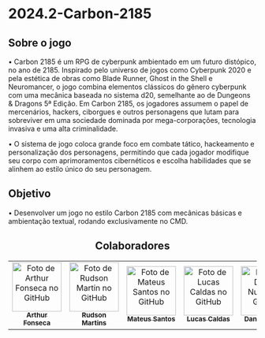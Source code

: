 # 2024.2-Carbon-2185

<div align="left">
  <h2>Sobre o jogo</h2>
</div> 

• Carbon 2185 é um RPG de cyberpunk ambientado em um futuro distópico, no ano de 2185. Inspirado pelo universo de jogos como Cyberpunk 2020 e pela estética de obras como Blade Runner, Ghost in the Shell e Neuromancer, o jogo combina elementos clássicos do gênero cyberpunk com uma mecânica baseada no sistema d20, semelhante ao de Dungeons & Dragons 5ª Edição. Em Carbon 2185, os jogadores assumem o papel de mercenários, hackers, ciborgues e outros personagens que lutam para sobreviver em uma sociedade dominada por mega-corporações, tecnologia invasiva e uma alta criminalidade.
 
• O sistema de jogo coloca grande foco em combate tático, hackeamento e personalização dos personagens, permitindo que cada jogador modifique seu corpo com aprimoramentos cibernéticos e escolha habilidades que se alinhem ao estilo único do seu personagem.

<div align="left">
  <h2>Objetivo</h2>
</div> 

• Desenvolver um jogo no estilo Carbon 2185 com mecânicas básicas e ambientação textual, rodando exclusivamente no CMD.

<div align="center">
  <h2> Colaboradores </h2>
</div> 

<table>
  <tr>
    <td align="center">
      <a href="https://github.com/arthurfonsecaa">
        <img src="https://avatars.githubusercontent.com/u/169956243?v=4" width="100px;" alt="Foto de Arthur Fonseca no GitHub"/><br>
        <sub>
          <b>Arthur Fonseca</b>
        </sub>
      </a>
    </td>
     <td align="center">
      <a href="https://github.com/RudsonMartin">
        <img src="https://avatars.githubusercontent.com/u/185992135?v=4" width="100px;" alt="Foto de Rudson Martin no GitHub"/><br>
        <sub>
          <b>Rudson Martins</b>
        </sub>
      </a>
    </td>
     <td align="center">
      <a href="https://github.com/14luke08">
        <img src="https://avatars.githubusercontent.com/u/119440440?v=4" width="100px;" alt="Foto de Mateus Santos no GitHub"/><br>
        <sub>
          <b>Mateus Santos</b>
        </sub>
      </a>
    </td>
     <td align="center">
      <a href="https://github.com/lucascaldsb">
        <img src="https://avatars.githubusercontent.com/u/90349578?v=4" width="100px;" alt="Foto de Lucas Caldas no GitHub"/><br>
        <sub>
          <b>Lucas Caldas</b>
        </sub>
      </a>
    </td>
     <td align="center">
      <a href="https://github.com/DanNunes777">
        <img src="https://avatars.githubusercontent.com/u/101228207?v=4" width="100px;" alt="Foto de Daniel Nunes no GitHub"/><br>
        <sub>
          <b>Daniel Nunes</b>
        </sub>
      </a>
    </td>





